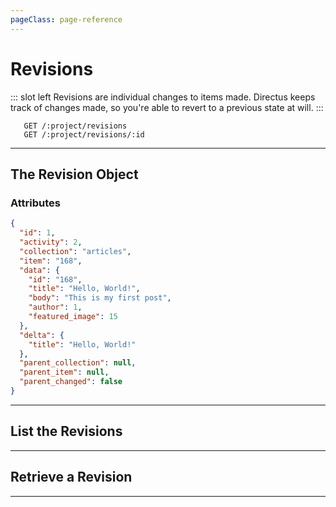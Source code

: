```yaml
---
pageClass: page-reference
---
```


# Revisions

<two-up>

::: slot left
Revisions are individual changes to items made. Directus keeps track of changes made, so you're able to revert to a previous state at will.
:::

<info-box title="Endpoints" slot="right">

```endpoints
   GET /:project/revisions
   GET /:project/revisions/:id
```

</info-box>
</two-up>

---

## The Revision Object

### Attributes

<two-up>
<template slot="left">
<def-list>

#### id <def-type>integer</def-type>
Unique identifier for the revision.

#### activity <def-type>integer</def-type>
Unique identifier for the [activity](/api/activity) record.

#### collection <def-type>string</def-type>
Collection of the updated item.

#### item <def-type>string</def-type>
Primary key of updated item.

#### data <def-type>object</def-type>
Copy of item state at time of update.

#### delta <def-type>object</def-type>
Changes between the previous and the current revision.

#### parent_collection <def-type>string</def-type>
If the current item was updated relationally, this is the collection of the parent item.

#### parent_item <def-type>string</def-type>
If the current item was updated relationally, this is the unique identifier of the parent item.

#### parent_changed <def-type>boolean</def-type>
If the current item was updated relationally, this shows if the parent item was updated as well.

</def-list>
</template>

<info-box title="Revision Object" slot="right" class="sticky">

```json
{
  "id": 1,
  "activity": 2,
  "collection": "articles",
  "item": "168",
  "data": {
    "id": "168",
    "title": "Hello, World!",
    "body": "This is my first post",
    "author": 1,
    "featured_image": 15
  },
  "delta": {
    "title": "Hello, World!"
  },
  "parent_collection": null,
  "parent_item": null,
  "parent_changed": false
}
```

</info-box>
</two-up>

---

## List the Revisions

<two-up>
<template slot="left">

List the revisions.

### Parameters

<def-list>

!!! include params/project.md !!!

</def-list>

### Query

<def-list>

!!! include query/fields.md !!!
!!! include query/limit.md !!!
!!! include query/offset.md !!!
!!! include query/page.md !!!
!!! include query/sort.md !!!
!!! include query/single.md !!!
!!! include query/filter.md !!!
!!! include query/q.md !!!
!!! include query/meta.md !!!

</def-list>

### Returns

Returns an array of revision objects.

</template>

<template slot="right">
<div class="sticky">
<info-box title="Endpoint">

```endpoints
   GET /:project/revisions
```

</info-box>
<info-box title="Response">

```json
{
  "data": [
    {
      "id": 1,
      "activity": 2,
      "collection": "articles",
      "item": "168",
      "data": {
        "id": "168",
        "title": "Hello, World!",
        "body": "This is my first post",
        "author": 1,
        "featured_image": 15
      },
      "delta": {
        "title": "Hello, World!"
      },
      "parent_collection": null,
      "parent_item": null,
      "parent_changed": false
    },
    { ... },
    { ... }
  ]
}
```

</info-box>
</div>
</template>
</two-up>

---

## Retrieve a Revision

<two-up>
<template slot="left">

Retrieve a single revision by unique identifier.

### Parameters

<def-list>

!!! include params/project.md !!!
!!! include params/id.md !!!

</def-list>

### Query

<def-list>

!!! include query/fields.md !!!
!!! include query/meta.md !!!

</def-list>

### Returns

Returns the revision object for the given unique identifier.

</template>

<template slot="right">
<div class="sticky">
<info-box title="Endpoint">

```endpoints
   GET /:project/revisions/:id
```

</info-box>

<info-box title="Response">

```json
{
  "id": 1,
  "activity": 2,
  "collection": "articles",
  "item": "168",
  "data": {
    "id": "168",
    "title": "Hello, World!",
    "body": "This is my first post",
    "author": 1,
    "featured_image": 15
  },
  "delta": {
    "title": "Hello, World!"
  },
  "parent_collection": null,
  "parent_item": null,
  "parent_changed": false
}
```

</info-box>
</div>
</template>
</two-up>

---